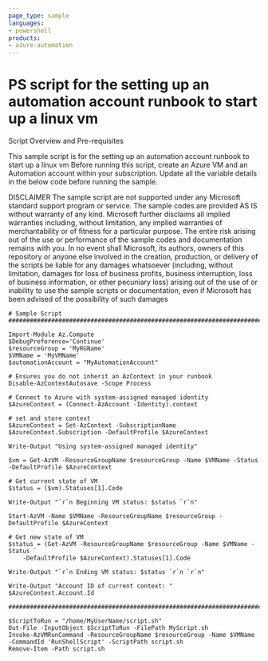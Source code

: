 ```yaml
---
page_type: sample
languages:
- powershell
products:
- azure-automation
---
```


# PS script for the setting up an automation account runbook to start up a linux vm

 Script Overview and Pre-requisites
 
 This sample script is for the setting up an automation account runbook to start up a linux vm
 Before running this script, create an Azure VM and an Automation account within your subscription.
 Update all the variable details in the below code before running the sample.
 
DISCLAIMER
The sample script are not supported under any Microsoft standard support program or service. The sample codes are provided AS IS without warranty of any kind. Microsoft further disclaims all implied warranties including, without limitation, any implied warranties of merchantability or of fitness for a particular purpose. The entire risk arising out of the use or performance of the sample codes and documentation remains with you. In no event shall Microsoft, its authors, owners of this repository or anyone else involved in the creation, production, or delivery of the scripts be liable for any damages whatsoever (including, without limitation, damages for loss of business profits, business interruption, loss of business information, or other pecuniary loss) arising out of the use of or inability to use the sample scripts or documentation, even if Microsoft has been advised of the possibility of such damages 


```
# Sample Script
###############################################################################################

Import-Module Az.Compute  
$DebugPreference='Continue'
$resourceGroup = 'MyRGName'
$VMName = 'MyVMName'
$automationAccount = "MyAutomationAccount"

# Ensures you do not inherit an AzContext in your runbook
Disable-AzContextAutosave -Scope Process

# Connect to Azure with system-assigned managed identity
$AzureContext = (Connect-AzAccount -Identity).context

# set and store context
$AzureContext = Set-AzContext -SubscriptionName $AzureContext.Subscription -DefaultProfile $AzureContext

Write-Output "Using system-assigned managed identity"

$vm = Get-AzVM -ResourceGroupName $resourceGroup -Name $VMName -Status -DefaultProfile $AzureContext

# Get current state of VM
$status = ($vm).Statuses[1].Code

Write-Output "`r`n Beginning VM status: $status `r`n"

Start-AzVM -Name $VMName -ResourceGroupName $resourceGroup -DefaultProfile $AzureContext

# Get new state of VM
$status = (Get-AzVM -ResourceGroupName $resourceGroup -Name $VMName -Status `
    -DefaultProfile $AzureContext).Statuses[1].Code  

Write-Output "`r`n Ending VM status: $status `r`n `r`n"

Write-Output "Account ID of current context: " $AzureContext.Account.Id

###############################################################################################

$ScriptToRun = "/home/MyUserName/script.sh"
Out-File -InputObject $ScriptToRun -FilePath MyScript.sh
Invoke-AzVMRunCommand -ResourceGroupName $resourceGroup -Name $VMName -CommandId 'RunShellScript' -ScriptPath script.sh
Remove-Item -Path script.sh
```
